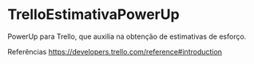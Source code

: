 # TrelloEstimativaPowerUp
PowerUp para Trello, que auxilia na obtenção de estimativas de esforço.

Referências
https://developers.trello.com/reference#introduction